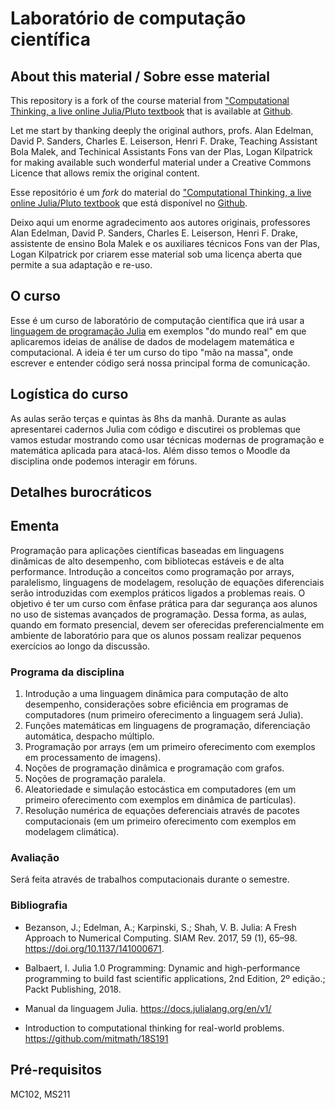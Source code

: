 # Laboratório de computação científica
## About this material / Sobre esse material

This repository is a fork of the course material from
["Computational Thinking, a live online Julia/Pluto textbook](https://computationalthinking.mit.edu/)
that is available at [Github](https://github.com/mitmath/18S191).

Let me start by thanking deeply the original authors, profs. Alan
Edelman, David P. Sanders, Charles E. Leiserson, Henri F. Drake, Teaching
Assistant Bola Malek, and Techinical Assistants Fons van der Plas, Logan
Kilpatrick for making available such wonderful material under a Creative Commons
Licence that allows remix the original content.

Esse repositório é um *fork* do material do
["Computational Thinking, a live online Julia/Pluto textbook](https://computationalthinking.mit.edu/)
que está disponível no [Github](https://github.com/mitmath/18S191).

Deixo aqui um enorme agradecimento aos autores originais, professores Alan
Edelman, David P. Sanders, Charles E. Leiserson, Henri F. Drake, assistente
de ensino Bola Malek e os auxiliares técnicos Fons van der Plas, Logan
Kilpatrick por criarem esse material sob uma licença aberta que permite a sua
adaptação e re-uso.

## O curso

Esse é um curso de laboratório de computação científica que irá usar a
[linguagem de programação Julia](http://www.julialang.org) em exemplos "do mundo
real" em que aplicaremos ideias de análise de dados de modelagem matemática e
computacional. A ideia é ter um curso do tipo "mão na massa", onde escrever
e entender código será nossa principal forma de comunicação.

## Logística do curso

As aulas serão terças e quintas às 8hs da manhã. Durante as aulas apresentarei
cadernos Julia com código e discutirei os problemas que vamos estudar mostrando
como usar técnicas modernas de programação e matemática aplicada para atacá-los.
Além disso temos o Moodle da disciplina onde podemos interagir em fóruns.
## Detalhes burocráticos
## Ementa

Programação para aplicações científicas baseadas em linguagens dinâmicas de alto
desempenho, com bibliotecas estáveis e de alta performance. Introdução a
conceitos como programação por arrays, paralelismo, linguagens de modelagem,
resolução de equações diferenciais serão introduzidas com exemplos práticos
ligados a problemas reais. O objetivo é ter um curso com ênfase prática para dar
segurança aos alunos no uso de sistemas avançados de programação. Dessa forma,
as aulas, quando em formato presencial, devem ser oferecidas preferencialmente
em ambiente de laboratório para que os alunos possam realizar pequenos
exercícios ao longo da discussão.

### Programa da disciplina

1. Introdução a uma linguagem dinâmica para computação de alto desempenho,
   considerações sobre eficiência em programas de computadores (num primeiro
   oferecimento a linguagem será Julia).
2. Funções matemáticas em linguagens de programação, diferenciação automática,
   despacho múltiplo.
3. Programação por arrays (em um primeiro oferecimento com exemplos em
   processamento de imagens).
4. Noções de programação dinâmica e programação com grafos.
5. Noções de programação paralela.
6. Aleatoriedade e simulação estocástica em computadores (em um primeiro
   oferecimento com exemplos em dinâmica de partículas).
7. Resolução numérica de equações deferenciais através de pacotes computacionais
   (em um primeiro oferecimento com exemplos em modelagem climática).

### Avaliação

Será feita através de trabalhos computacionais durante o semestre.

### Bibliografia

* Bezanson, J.; Edelman, A.; Karpinski, S.; Shah, V. B. Julia: A Fresh Approach
  to Numerical Computing. SIAM Rev. 2017, 59 (1), 65–98.
  https://doi.org/10.1137/141000671.

* Balbaert, I. Julia 1.0 Programming: Dynamic and high-performance programming
  to build fast scientific applications, 2nd Edition, 2º edição.; Packt
  Publishing, 2018.

* Manual da linguagem Julia. https://docs.julialang.org/en/v1/

* Introduction to computational thinking for real-world problems.
  https://github.com/mitmath/18S191

## Pré-requisitos

MC102, MS211

